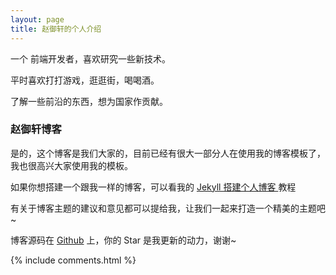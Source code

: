 ```yaml
---
layout: page
title: 赵御轩的个人介绍 
---
```


一个 前端开发者，喜欢研究一些新技术。
<p>
平时喜欢打打游戏，逛逛街，喝喝酒。
<p>
了解一些前沿的东西，想为国家作贡献。

<p>

<h3> 赵御轩博客 </h3>  

<p>

是的，这个博客是我们大家的，目前已经有很大一部分人在使用我的博客模板了，我也很高兴大家使用我的模板。

<p>

如果你想搭建一个跟我一样的博客，可以看我的 
<a href="/2016/10/jekyll_tutorials1/"> Jekyll 搭建个人博客 </a>
教程

<p>

有关于博客主题的建议和意见都可以提给我，让我们一起来打造一个精美的主题吧~ 

<p> 

博客源码在 <a target="_blank" href='https://github.com/leopardpan/leopardpan.github.io/'>Github</a> 上，你的 Star 是我更新的动力，谢谢~

<p> 

<p> 

<p> 


{% include comments.html %}

